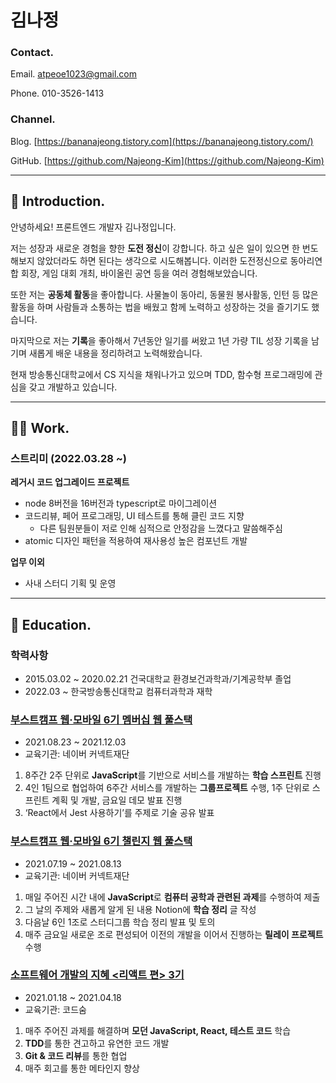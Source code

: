 # 김나정

### Contact.

Email. atpeoe1023@gmail.com

Phone. 010-3526-1413

### Channel.

Blog. [https://bananajeong.tistory.com](https://bananajeong.tistory.com/)

GitHub. [https://github.com/Najeong-Kim](https://github.com/Najeong-Kim)

---

## 👋 Introduction.

안녕하세요! 프론트엔드 개발자 김나정입니다.

저는 성장과 새로운 경험을 향한 **도전 정신**이 강합니다. 하고 싶은 일이 있으면 한 번도 해보지 않았더라도 하면 된다는 생각으로 시도해봅니다. 이러한 도전정신으로 동아리연합 회장, 게임 대회 개최, 바이올린 공연 등을 여러 경험해보았습니다.

또한 저는 **공동체 활동**을 좋아합니다. 사물놀이 동아리, 동물원 봉사활동, 인턴 등 많은 활동을 하며 사람들과 소통하는 법을 배웠고 함께 노력하고 성장하는 것을 즐기기도 했습니다.

마지막으로 저는 **기록**을 좋아해서 7년동안 일기를 써왔고 1년 가량 TIL 성장 기록을 남기며 새롭게 배운 내용을 정리하려고 노력해왔습니다.

현재 방송통신대학교에서 CS 지식을 채워나가고 있으며 TDD, 함수형 프로그래밍에 관심을 갖고 개발하고 있습니다.

---

## 👩‍💻 Work.

### 스트리미 (2022.03.28 ~)

**레거시 코드 업그레이드 프로젝트**

- node 8버전을 16버전과 typescript로 마이그레이션
- 코드리뷰, 페어 프로그래밍, UI 테스트를 통해 클린 코드 지향
  - 다른 팀원분들이 저로 인해 심적으로 안정감을 느꼈다고 말씀해주심
- atomic 디자인 패턴을 적용하여 재사용성 높은 컴포넌트 개발

**업무 이외**

- 사내 스터디 기획 및 운영

---

## 📝 Education.

### 학력사항

- 2015.03.02 ~ 2020.02.21 건국대학교 환경보건과학과/기계공학부 졸업
- 2022.03 ~ 한국방송통신대학교 컴퓨터과학과 재학

### [부스트캠프 웹·모바일 6기 멤버십 웹 풀스택](https://boostcamp.connect.or.kr/program_wm.html)

- 2021.08.23 ~ 2021.12.03
- 교육기관: 네이버 커넥트재단

1. 8주간 2주 단위로 **JavaScript**를 기반으로 서비스를 개발하는 **학습 스프린트** 진행
2. 4인 1팀으로 협업하여 6주간 서비스를 개발하는 **그룹프로젝트** 수행, 1주 단위로 스프린트 계획 및 개발, 금요일 데모 발표 진행
3. ‘React에서 Jest 사용하기’를 주제로 기술 공유 발표

### [부스트캠프 웹·모바일 6기 챌린지 웹 풀스택](https://boostcamp.connect.or.kr/program_wm.html)

- 2021.07.19 ~ 2021.08.13
- 교육기관: 네이버 커넥트재단

1. 매일 주어진 시간 내에 **JavaScript**로 **컴퓨터 공학과 관련된 과제**를 수행하여 제출
2. 그 날의 주제와 새롭게 알게 된 내용 Notion에 **학습 정리** 글 작성
3. 다음날 6인 1조로 스터디그룹 학습 정리 발표 및 토의
4. 매주 금요일 새로운 조로 편성되어 이전의 개발을 이어서 진행하는 **릴레이 프로젝트** 수행

### [소프트웨어 개발의 지혜 <리액트 편> 3기](https://www.codesoom.com/courses/react)

- 2021.01.18 ~ 2021.04.18
- 교육기관: 코드숨

1. 매주 주어진 과제를 해결하며 **모던 JavaScript, React, 테스트 코드** 학습
2. **TDD**를 통한 견고하고 유연한 코드 개발
3. **Git & 코드 리뷰**를 통한 협업
4. 매주 회고를 통한 메타인지 향상
